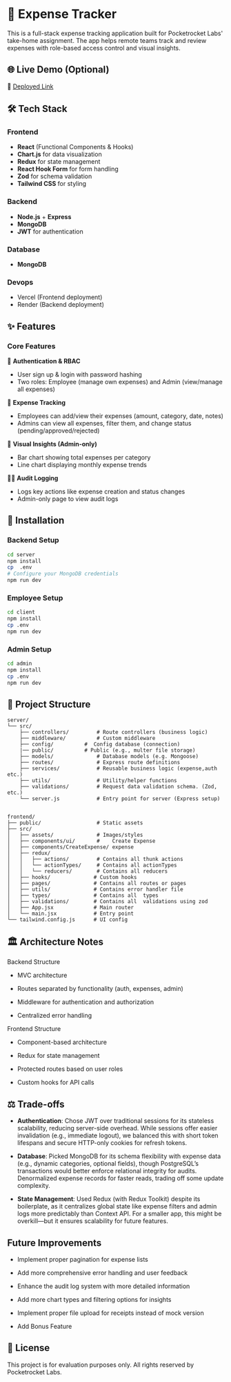 # 📝 Expense Tracker


This is a full-stack expense tracking application built for Pocketrocket Labs' take-home assignment. The app helps remote teams track and review expenses with role-based access control and visual insights.

## 🌐 Live Demo (Optional)
🔗 [Deployed Link](https://aaradhna-task.vercel.app/login) 

## 🛠️ Tech Stack

### Frontend
- **React** (Functional Components & Hooks)
- **Chart.js** for data visualization
- **Redux** for state management
- **React Hook Form** for form handling
- **Zod** for schema validation
- **Tailwind CSS** for styling

### Backend
- **Node.js** + **Express**
- **MongoDB** 
- **JWT** for authentication

### Database
- **MongoDB**

### Devops
- Vercel (Frontend deployment)
- Render (Backend deployment)

## ✨ Features

### Core Features
🔐 **Authentication & RBAC**
- User sign up & login with password hashing
- Two roles: Employee (manage own expenses) and Admin (view/manage all expenses)

📝 **Expense Tracking**
- Employees can add/view their expenses (amount, category, date, notes)
- Admins can view all expenses, filter them, and change status (pending/approved/rejected)

💬 **Visual Insights (Admin-only)**
- Bar chart showing total expenses per category
- Line chart displaying monthly expense trends

🕵️‍♂️ **Audit Logging**
- Logs key actions like expense creation and status changes
- Admin-only page to view audit logs

## 🚀 Installation

### Backend Setup
```bash
cd server
npm install
cp  .env
# Configure your MongoDB credentials
npm run dev
```

### Employee Setup

```bash
cd client
npm install
cp .env
npm run dev
```
### Admin Setup

```bash
cd admin
npm install
cp .env
npm run dev
```

## 📂 Project Structure

```
server/
└── src/
    ├── controllers/         # Route controllers (business logic)
    ├── middleware/          # Custom middleware
    ├── config/          #  Config database (connection)
    |── public/          # Public (e.g., multer file storage)
    ├── models/              # Database models (e.g. Mongoose)
    ├── routes/              # Express route definitions
    ├── services/            # Reusable business logic (expense,auth etc.)
    ├── utils/               # Utility/helper functions
    ├── validations/         # Request data validation schema. (Zod, etc.)
    └── server.js            # Entry point for server (Express setup)


frontend/
├── public/                  # Static assets
├── src/
│   ├── assets/              # Images/styles
│   ├── components/ui/       #    Create Expense
│   ├── components/CreateExpense/ expense  
│   ├── redux/
│   │   ├── actions/         # Contains all thunk actions
│   │   └── actionTypes/     # Contains all actionTypes
│   │   └── reducers/        # Contains all reducers 
│   ├── hooks/              # Custom hooks
│   ├── pages/              # Contains all routes or pages
│   ├── utils/              # Contains error handler file
│   ├── types/              # Contains all  types
│   ├── validations/        # Contains all  validations using zod
│   ├── App.jsx             # Main router
│   └── main.jsx            # Entry point
└── tailwind.config.js      # UI config

```

## 🏛️ Architecture Notes
Backend Structure
- MVC architecture

- Routes separated by functionality (auth, expenses, admin)

-  Middleware for authentication and authorization


-  Centralized error handling

Frontend Structure
-  Component-based architecture

- Redux for state management

- Protected routes based on user roles

- Custom hooks for API calls

## ⚖️ Trade-offs

- **Authentication**: Chose JWT over traditional sessions for its stateless scalability, reducing server-side overhead. While sessions offer easier invalidation (e.g., immediate logout), we balanced this with short token lifespans and secure HTTP-only cookies for refresh tokens.

- **Database**:  Picked MongoDB for its schema flexibility with expense data (e.g., dynamic categories, optional fields), though PostgreSQL’s transactions would better enforce relational integrity for audits. Denormalized expense records for faster reads, trading off some update complexity.

- **State Management**: Used Redux (with Redux Toolkit) despite its boilerplate, as it centralizes global state like expense filters and admin logs more predictably than Context API. For a smaller app, this might be overkill—but it ensures scalability for future features.


## Future Improvements
- Implement proper pagination for expense lists

- Add more comprehensive error handling and user feedback

- Enhance the audit log system with more detailed information

- Add more chart types and filtering options for insights

- Implement proper file upload for receipts instead of mock version

- Add Bonus Feature

## 📜 License

This project is for evaluation purposes only. All rights reserved by Pocketrocket Labs.




